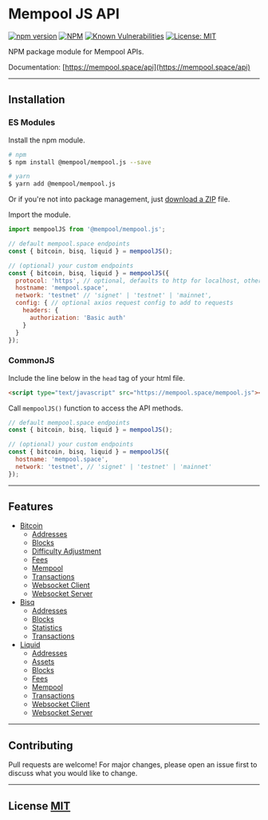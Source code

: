 # Mempool JS API

[![npm version](https://img.shields.io/npm/v/@mempool/mempool.js.svg?style=flat-square)](https://www.npmjs.org/package/@mempool/mempool.js)
[![NPM](https://img.shields.io/david/mempool/mempool.js.svg?style=flat-square)](https://david-dm.org/mempool/mempool.js#info=dependencies)
[![Known Vulnerabilities](https://snyk.io/test/github/mempool/mempool.js/badge.svg?style=flat-square)](https://snyk.io/test/github/mempool/mempool.js)
[![License: MIT](https://img.shields.io/badge/License-MIT-yellow.svg?style=flat-square)](https://opensource.org/licenses/MIT)

NPM package module for Mempool APIs.

Documentation: [https://mempool.space/api](https://mempool.space/api)

---

## **Installation**

### **ES Modules**

Install the npm module.

```bash
# npm
$ npm install @mempool/mempool.js --save

# yarn
$ yarn add @mempool/mempool.js
```

Or if you're not into package management, just [download a ZIP](https://github.com/mempool/mempool.js/archive/refs/heads/main.zip) file.

Import the module.

```js
import mempoolJS from '@mempool/mempool.js';

// default mempool.space endpoints
const { bitcoin, bisq, liquid } = mempoolJS();

// (optional) your custom endpoints
const { bitcoin, bisq, liquid } = mempoolJS({
  protocol: 'https', // optional, defaults to http for localhost, otherwise https
  hostname: 'mempool.space',
  network: 'testnet' // 'signet' | 'testnet' | 'mainnet',
  config: { // optional axios request config to add to requests
    headers: {
      authorization: 'Basic auth'
    }
  }
});
```

### **CommonJS**

Include the line below in the `head` tag of your html file.

```html
<script type="text/javascript" src="https://mempool.space/mempool.js"></script>
```

Call `mempoolJS()` function to access the API methods.

```js
// default mempool.space endpoints
const { bitcoin, bisq, liquid } = mempoolJS();

// (optional) your custom endpoints
const { bitcoin, bisq, liquid } = mempoolJS({
  hostname: 'mempool.space',
  network: 'testnet', // 'signet' | 'testnet' | 'mainnet'
});
```

---

## **Features**

- [Bitcoin](./README-bitcoin.md)
  - [Addresses](./README-bitcoin.md#get-address)
  - [Blocks](./README-bitcoin.md#get-blocks)
  - [Difficulty Adjustment](./README-bitcoin.md#get-difficulty-adjustment)
  - [Fees](./README-bitcoin.md#get-fees)
  - [Mempool](./README-bitcoin.md#get-mempool)
  - [Transactions](./README-bitcoin.md#get-transactions)
  - [Websocket Client](./README-bitcoin.md#Websocket-Client)
  - [Websocket Server](./README-bitcoin.md#Websocket-Server)
- [Bisq](./README-bisq.md#get-address)
  - [Addresses](./README-bisq.md#get-address)
  - [Blocks](./README-bisq.md#get-blocks)
  - [Statistics](./README-bisq.md#get-statistics)
  - [Transactions](./README-bisq.md#get-transactions)
- [Liquid](./README-liquid.md#get-address)
  - [Addresses](./README-liquid.md#get-address)
  - [Assets](./README-liquid.md#get-address)
  - [Blocks](./README-liquid.md#get-address)
  - [Fees](./README-liquid.md#get-address)
  - [Mempool](./README-liquid.md#get-address)
  - [Transactions](./README-liquid.md#get-address)
  - [Websocket Client](./README-liquid.md#Websocket-Client)
  - [Websocket Server](./README-liquid.md#Websocket-Server)

---

## **Contributing**

Pull requests are welcome! For major changes, please open an issue first to discuss what you would like to change.

---

## **License** [MIT](https://choosealicense.com/licenses/mit/)
